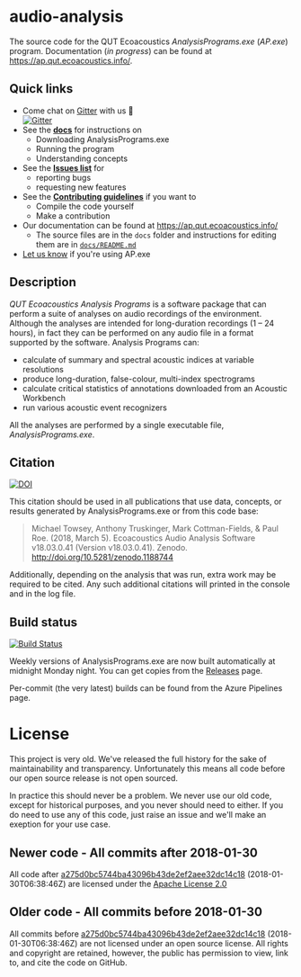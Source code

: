 # audio-analysis

The source code for the QUT Ecoacoustics _AnalysisPrograms.exe_ (_AP.exe_) program.
Documentation (_in progress_) can be found at <https://ap.qut.ecoacoustics.info/>.

## Quick links

 - Come chat on [Gitter](https://gitter.im/QutEcoacoustics/audio-analysis) with us 🙂  
   [![Gitter](https://badges.gitter.im/QutEcoacoustics/audio-analysis.svg)](https://gitter.im/QutEcoacoustics/audio-analysis?utm_source=badge&utm_medium=badge&utm_campaign=pr-badge)
 - See the **[docs](https://ap.qut.ecoacoustics.info/)** for instructions on
   - Downloading AnalysisPrograms.exe
   - Running the program
   - Understanding concepts
- See the **[Issues list](https://github.com/QutEcoacoustics/audio-analysis/issues)** for
  - reporting bugs
  - requesting new features
- See the **[Contributing guidelines](./CONTRIBUTING.md)** if you want to
  - Compile the code yourself
  - Make a contribution
- Our documentation can be found at <https://ap.qut.ecoacoustics.info/>
    - The source files are in the `docs` folder and instructions for editing them are in [`docs/README.md`](./docs/)
- [Let us know](https://github.com/QutEcoacoustics/audio-analysis/wiki/Projects-and-people-using-AP.exe) if you're using AP.exe 

## Description

*QUT Ecoacoustics Analysis Programs* is a software package that can perform a  suite of analyses on audio recordings of
the environment. Although the analyses are intended for long-duration recordings (1 – 24 hours), in fact they
can be performed on any audio file in a format supported by the software. Analysis Programs can:

- calculate of summary and spectral acoustic indices at variable resolutions
- produce long-duration, false-colour, multi-index spectrograms
- calculate critical statistics of annotations downloaded from an Acoustic Workbench
- run various acoustic event recognizers

All the analyses are performed by a single executable file, _AnalysisPrograms.exe_. 

## Citation

[![DOI](https://zenodo.org/badge/18597929.svg)](https://zenodo.org/badge/latestdoi/18597929)

This citation should be used in all publications that use data, concepts, or results generated by AnalysisPrograms.exe or from this code base:

> Michael Towsey, Anthony Truskinger, Mark Cottman-Fields, & Paul Roe. (2018, March 5). Ecoacoustics Audio Analysis Software v18.03.0.41 (Version v18.03.0.41). Zenodo. http://doi.org/10.5281/zenodo.1188744

Additionally, depending on the analysis that was run, extra work may be required to be cited. Any such additional
citations will printed in the console and in the log file.

## Build status

[![Build Status](https://dev.azure.com/QutEcoacoustics/audio-analysis/_apis/build/status/QutEcoacoustics.audio-analysis?branchName=master)](https://dev.azure.com/QutEcoacoustics/audio-analysis/_build/latest?definitionId=3&branchName=master)

Weekly versions of AnalysisPrograms.exe are now built automatically at midnight Monday night.
You can get copies from the [Releases](https://github.com/QutBioacoustics/audio-analysis/releases) page.

Per-commit (the very latest) builds can be found from the Azure Pipelines page.

# License

This project is very old. We've released the full history for the sake of maintainability and transparency.
Unfortunately this means all code before our open source release is not open sourced.

In practice this should never be a problem. We never use our old code, except for historical purposes, and you never
should need to either. If you do need to use any of this code, just raise an issue and we'll make an exeption
for your use case.

## Newer code - All commits after 2018-01-30

All code after [a275d0bc5744ba43096b43de2ef2aee32dc14c18](https://github.com/QutEcoacoustics/audio-analysis/commit/a275d0bc5744ba43096b43de2ef2aee32dc14c18) (<time>2018-01-30T06:38:46Z</time>) are licensed under the 
[Apache License 2.0](https://choosealicense.com/licenses/apache-2.0/)

## Older code - All commits before 2018-01-30

All commits before [a275d0bc5744ba43096b43de2ef2aee32dc14c18](https://github.com/QutEcoacoustics/audio-analysis/commit/a275d0bc5744ba43096b43de2ef2aee32dc14c18) (<time>2018-01-30T06:38:46Z</time>) are not licensed under
an open source license. All rights and copyright are retained, however, the public has permission to view, link to, and cite
the code on GitHub.
